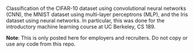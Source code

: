 Classification of the CIFAR-10 dataset using convolutional neural networks (CNN), the MNIST dataset using multi-layer perceptrons (MLP), and the Iris dataset using neural networks. In particular, this was done for the introductory machine learning course at UC Berkeley, CS 189.

**Note**: This is only posted here for employers and recruiters. Do not copy or use any code from this repo.
